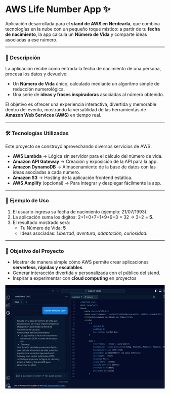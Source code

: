 # AWS Life Number App ✨  

Aplicación desarrollada para el **stand de AWS en Nerdearla**, que combina tecnologías en la nube con un pequeño toque místico: a partir de tu **fecha de nacimiento**, la app calcula un **Número de Vida** y comparte ideas asociadas a ese número.  

---

### 🚀 Descripción  

La aplicación recibe como entrada la fecha de nacimiento de una persona, procesa los datos y devuelve:  

- Un **Número de Vida** único, calculado mediante un algoritmo simple de reducción numerológica.  
- Una serie de **ideas y frases inspiradoras** asociadas al número obtenido.  

El objetivo es ofrecer una experiencia interactiva, divertida y memorable dentro del evento, mostrando la versatilidad de las herramientas de **Amazon Web Services (AWS)** en tiempo real.  

---

### 🛠️ Tecnologías Utilizadas  

Este proyecto se construyó aprovechando diversos servicios de AWS:  

- **AWS Lambda** → Lógica sin servidor para el cálculo del número de vida.  
- **Amazon API Gateway** → Creación y exposición de la API para la app.  
- **Amazon DynamoDB** → Almacenamiento de la base de datos con las ideas asociadas a cada número.  
- **Amazon S3** → Hosting de la aplicación frontend estática.  
- **AWS Amplify** (opcional) → Para integrar y desplegar fácilmente la app. 

---

### 🧮 Ejemplo de Uso  

1. El usuario ingresa su fecha de nacimiento (ejemplo: 21/07/1993).  
2. La aplicación suma los dígitos: 2+1+0+7+1+9+9+3 = 32 → 3+2 = **5**.  
3. El resultado mostrado será:  
   - Tu Número de Vida: **5**  
   - Ideas asociadas: *Libertad, aventura, adaptación, curiosidad.*  

---

### 🎯 Objetivo del Proyecto  

- Mostrar de manera simple cómo AWS permite crear aplicaciones **serverless, rápidas y escalables**.  
- Generar interacción divertida y personalizada con el público del stand.  
- Inspirar a experimentar con **cloud computing** en proyectos

![Descripción de la imagen](https://raw.githubusercontent.com/dianaledist/NumeroDeVida/refs/heads/master/Basado%20en%20la%20app%20de%20nu%CC%81mero%20de%20vida%20que%20desarrollaste%2C%20se%20ve%20que%20implementaste%20un%20endpoint%20APl%20que%20recibe%20la%20fecha%20de%20nacimiento%20del%20usuario.%20Puntos%20clave%20del%20funcionamiento%20La%20app%20recibe%20la%20fecha%20.png.jpeg)

  
